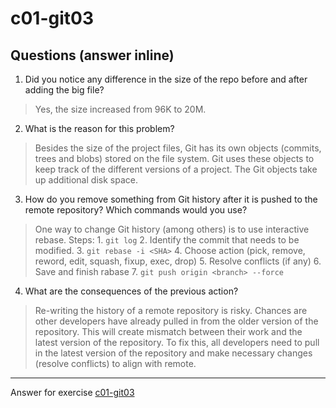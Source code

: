 # c01-git03

## Questions (answer inline)

1. Did you notice any difference in the size of the repo before and after adding the big file?
> Yes, the size increased from 96K to 20M.

2. What is the reason for this problem?
> Besides the size of the project files, Git has its own objects (commits, trees and blobs) stored on the file system.
> Git uses these objects to keep track of the different versions of a project.
> The Git objects take up additional disk space. 

3. How do you remove something from Git history after it is pushed to the remote repository? Which commands would you use? 
> One way to change Git history (among others) is to use interactive rebase.
> Steps:
      1. `git log`
      2. Identify the commit that needs to be modified.
      3. `git rebase -i <SHA>`
      4. Choose action (pick, remove, reword, edit, squash, fixup, exec, drop)
      5. Resolve conflicts (if any)
      6. Save and finish rabase
      7. `git push origin <branch> --force` 

4. What are the consequences of the previous action?
> Re-writing the history of a remote repository is risky. 
> Chances are other developers have already pulled in from the older version of the repository.
> This will create mismatch between their work and the latest version of the repository.
> To fix this, all developers need to pull in the latest version of the repository and make necessary changes (resolve conflicts) to align with remote. 

***
Answer for exercise [c01-git03](https://github.com/devopsacademyau/academy/blob/23cc1dfa31e85651e3cdc1b0ef38da21518841ba/classes/01class/exercises/c01-git03/README.md)